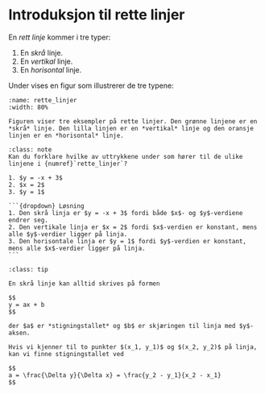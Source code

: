 # Introduksjon til rette linjer

En *rett linje* kommer i tre typer:
1. En *skrå* linje.
2. En *vertikal* linje.
3. En *horisontal* linje.

Under vises en figur som illustrerer de tre typene:

````{figure} ./figs/rette_linjer.png
:name: rette_linjer
:width: 80%

Figuren viser tre eksempler på rette linjer. Den grønne linjene er en *skrå* linje. Den lilla linjen er en *vertikal* linje og den oransje linjen er en *horisontal* linje.
````

````{admonition} Underveisoppgave
:class: note
Kan du forklare hvilke av uttrykkene under som hører til de ulike linjene i {numref}`rette_linjer`?

1. $y = -x + 3$
2. $x = 2$
3. $y = 1$

```{dropdown} Løsning
1. Den skrå linja er $y = -x + 3$ fordi både $x$- og $y$-verdiene endrer seg.
2. Den vertikale linja er $x = 2$ fordi $x$-verdien er konstant, mens alle $y$-verdier ligger på linja.
3. Den horisontale linja er $y = 1$ fordi $y$-verdien er konstant, mens alle $x$-verdier ligger på linja.
```
````


````{admonition} Algebraisk definisjon av skrå linjer
:class: tip

En skrå linje kan alltid skrives på formen

$$
y = ax + b
$$

der $a$ er *stigningstallet* og $b$ er skjæringen til linja med $y$-aksen.

Hvis vi kjenner til to punkter $(x_1, y_1)$ og $(x_2, y_2)$ på linja, kan vi finne stigningstallet ved

$$
a = \frac{\Delta y}{\Delta x} = \frac{y_2 - y_1}{x_2 - x_1}
$$
````

